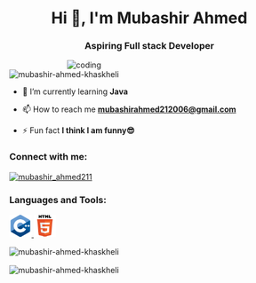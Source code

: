 <h1 align="center">Hi 👋, I'm Mubashir Ahmed</h1>
<h3 align="center">Aspiring Full stack Developer</h3>

<img align="right" alt="coding" width="400" src="https://www.google.com/url?sa=i&url=https%3A%2F%2Fgithub.com%2Frudrabarad%2FGifs&psig=AOvVaw0WGyQunwuxkHhPcCpGTZGh&ust=1736443733586000&source=images&cd=vfe&opi=89978449&ved=0CBMQjRxqFwoTCIj2paPT5ooDFQAAAAAdAAAAABB_">




<p align="left"> <img src="https://komarev.com/ghpvc/?username=mubashir-ahmed-khaskheli&label=Profile%20views&color=0e75b6&style=flat" alt="mubashir-ahmed-khaskheli" /> </p>

- 🌱 I’m currently learning **Java**

- 📫 How to reach me **mubashirahmed212006@gmail.com**

- ⚡ Fun fact **I think I am funny😎**

<h3 align="left">Connect with me:</h3>
<p align="left">
<a href="https://instagram.com/mubashir_ahmed211" target="blank"><img align="center" src="https://raw.githubusercontent.com/rahuldkjain/github-profile-readme-generator/master/src/images/icons/Social/instagram.svg" alt="mubashir_ahmed211" height="30" width="40" /></a>
</p>

<h3 align="left">Languages and Tools:</h3>
<p align="left"> <a href="https://www.w3schools.com/cpp/" target="_blank" rel="noreferrer"> <img src="https://raw.githubusercontent.com/devicons/devicon/master/icons/cplusplus/cplusplus-original.svg" alt="cplusplus" width="40" height="40"/> </a> <a href="https://www.w3.org/html/" target="_blank" rel="noreferrer"> <img src="https://raw.githubusercontent.com/devicons/devicon/master/icons/html5/html5-original-wordmark.svg" alt="html5" width="40" height="40"/> </a> </p>

<p><img align="center" src="https://github-readme-stats.vercel.app/api/top-langs?username=mubashir-ahmed-khaskheli&show_icons=true&locale=en&layout=compact" alt="mubashir-ahmed-khaskheli" /></p>

<p><img align="center" src="https://github-readme-streak-stats.herokuapp.com/?user=mubashir-ahmed-khaskheli&" alt="mubashir-ahmed-khaskheli" /></p>
